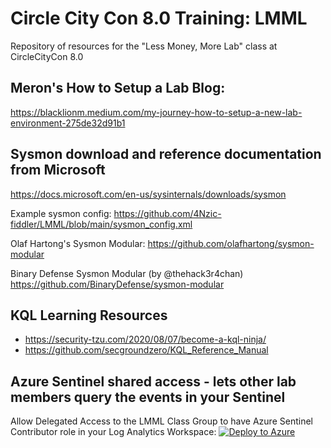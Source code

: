 # Circle City Con 8.0 Training: LMML
Repository of resources for the "Less Money, More Lab" class at CircleCityCon 8.0

## Meron's How to Setup a Lab Blog:
https://blacklionm.medium.com/my-journey-how-to-setup-a-new-lab-environment-275de32d91b1


## Sysmon download and reference documentation from Microsoft
https://docs.microsoft.com/en-us/sysinternals/downloads/sysmon

Example sysmon config:
https://github.com/4Nzic-fiddler/LMML/blob/main/sysmon_config.xml

Olaf Hartong's Sysmon Modular:
https://github.com/olafhartong/sysmon-modular

Binary Defense Sysmon Modular (by @thehack3r4chan)
https://github.com/BinaryDefense/sysmon-modular


## KQL Learning Resources
* https://security-tzu.com/2020/08/07/become-a-kql-ninja/
* https://github.com/secgroundzero/KQL_Reference_Manual



## Azure Sentinel shared access - lets other lab members query the events in your Sentinel
Allow Delegated Access to the LMML Class Group to have Azure Sentinel Contributor role in your Log Analytics Workspace:
[![Deploy to Azure](https://aka.ms/deploytoazurebutton)](https://portal.azure.com/#create/Microsoft.Template/uri/https%3A%2F%2Fraw.githubusercontent.com%2F4Nzic-fiddler%2FLMML%2Fmain%2FAzureLighthouseARM-BD-APO.json)
